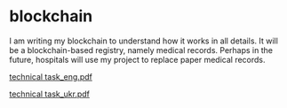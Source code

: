 # blockchain
I am writing my blockchain to understand how it works in all details.
It will be a blockchain-based registry, namely medical records. 
Perhaps in the future, hospitals will use my project to replace paper medical records.

[technical task_eng.pdf](https://github.com/lo1de/blockchain/files/8670080/_eng.pdf)

[technical task_ukr.pdf](https://github.com/lo1de/blockchain/files/8670091/_.pdf)


